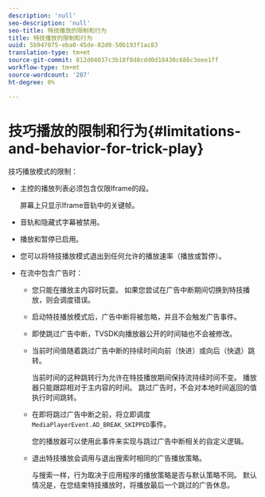 ```yaml
---
description: 'null'
seo-description: 'null'
seo-title: 特技播放的限制和行为
title: 特技播放的限制和行为
uuid: 5b947075-eba0-45de-82d0-50b193f1ac83
translation-type: tm+mt
source-git-commit: 812d04037c3b18f8d8cdd0d18430c686c3eee1ff
workflow-type: tm+mt
source-wordcount: '287'
ht-degree: 0%

---
```



# 技巧播放的限制和行为{#limitations-and-behavior-for-trick-play}

<!--<a id="section_2BC43539C5C142E085D06A7E35C76726"></a>-->

技巧播放模式的限制：

* 主控的播放列表必须包含仅限Iframe的段。

   屏幕上只显示Iframe音轨中的关键帧。
* 音轨和隐藏式字幕被禁用。
* 播放和暂停已启用。
* 您可以将特技播放模式退出到任何允许的播放速率（播放或暂停）。
* 在流中包含广告时：

   * 您只能在播放主内容时玩耍。 如果您尝试在广告中断期间切换到特技播放，则会调度错误。
   * 启动特技播放模式后，广告中断将被忽略，并且不会触发广告事件。
   * 即使跳过广告中断，TVSDK向播放器公开的时间轴也不会被修改。
   * 当前时间值随着跳过广告中断的持续时间向前（快进）或向后（快退）跳转。

      当前时间的这种跳转行为允许在特技播放期间保持流持续时间不变。 播放器只能跟踪相对于主内容的时间。 跳过广告时，不会对本地时间返回的值执行时间跳转。
   * 在即将跳过广告中断之前，将立即调度`MediaPlayerEvent.AD_BREAK_SKIPPED`事件。

      您的播放器可以使用此事件来实现与跳过广告中断相关的自定义逻辑。

   * 退出特技播放会调用与退出搜索时相同的广告播放策略。

      与搜索一样，行为取决于应用程序的播放策略是否与默认策略不同。 默认情况是，在您结束特技播放时，将播放最后一个跳过的广告休息。

